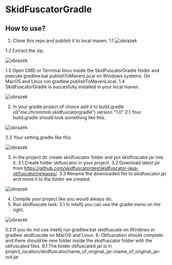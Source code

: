 # SkidFuscatorGradle
## How to use?
1. Clone this repo and publish it to local maven.
1.1
![obrazek](https://user-images.githubusercontent.com/62996347/211895035-c32db81d-98b8-4d6e-bad9-9010b0c0077e.png)

1.2 Extract the zip.

![obrazek](https://user-images.githubusercontent.com/62996347/211895609-336a364f-115b-41e8-9684-86e80c5d6f6e.png)

1.3 Open CMD or Terminal linux inside the SkidFuscatorGradle folder and execute gradlew.bat publishToMavenLocal on Windows systems. On MacOS and Linux run gradlew publishToMavenLocal.
1.4 SkidFuscatorGradle is succesfully installed in your local maven. 

![obrazek](https://user-images.githubusercontent.com/62996347/211896196-6a7d3c6e-2410-4315-91f8-1a699655176c.png)

2. In your gradle project of choice add it to build.gradle id("me.chrommob.skidfuscatorgradle") version "1.0"
2.1 Your build.gradle should look something like this.

![obrazek](https://user-images.githubusercontent.com/62996347/211896962-a3aebde7-1e44-4fa5-af84-de7a8ecb85fc.png)

2.2 Your setting.gradle like this.

![obrazek](https://user-images.githubusercontent.com/62996347/211897065-7efdb6a8-9135-4e7e-b58a-45f66edb724f.png)

3. In the project dir create skidfuscator folder and put skidfuscator.jar into it.
3.1 Create folder skifuscator in your project.
3.2 Download latest jar from https://github.com/skidfuscatordev/skidfuscator-java-obfuscator/releases/.
3.3 Rename the downloaded file to skidfuscator.jar and move it to the folder we created.

![obrazek](https://user-images.githubusercontent.com/62996347/211897648-96f86a39-ed47-42ab-8495-2c36c69cf7b5.png)

4. Compile your project like you would always do.
5. Run skidfuscate task.
5.1 In intellij you can use the gradle menu on the right.

![obrazek](https://user-images.githubusercontent.com/62996347/211897841-15481a45-5914-49ef-b2e1-803cf9302366.png)

5.2 If you do not use intellij run gradlew.bat skidfuscate on Windows or gradlew skidfuscate on MacOS and Linux.
6. Obfuscation should complete and there should be new folder inside the skidfuscator folder with the obfuscated files.
6.1 The folder obfuscated jar is in project_location/skidfuscator/name_of_original_jar-/name_of_original_jar-out.jar
